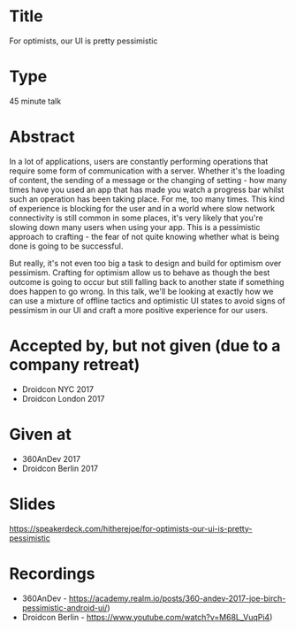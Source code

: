 # Title

For optimists, our UI is pretty pessimistic

# Type

45 minute talk

# Abstract

In a lot of applications, users are constantly performing operations that require some form of communication with a server. Whether it's the loading of content, the sending of a message or the changing of setting - how many times have you used an app that has made you watch a progress bar whilst such an operation has been taking place. For me, too many times. This kind of experience is blocking for the user and in a world where slow network connectivity is still common in some places, it's very likely that you're slowing down many users when using your app. This is a pessimistic approach to crafting - the fear of not quite knowing whether what is being done is going to be successful.

But really, it's not even too big a task to design and build for optimism over pessimism. Crafting for optimism allow us to behave as though the best outcome is going to occur but still falling back to another state if something does happen to go wrong. In this talk, we'll be looking at exactly how we can use a mixture of offline tactics and optimistic UI states to avoid signs of pessimism in our UI and craft a more positive experience for our users.

# Accepted by, but not given (due to a company retreat)

- Droidcon NYC 2017
- Droidcon London 2017

# Given at

- 360AnDev 2017
- Droidcon Berlin 2017

# Slides

https://speakerdeck.com/hitherejoe/for-optimists-our-ui-is-pretty-pessimistic

# Recordings

- 360AnDev - https://academy.realm.io/posts/360-andev-2017-joe-birch-pessimistic-android-ui/)
- Droidcon Berlin - https://www.youtube.com/watch?v=M68L_VuqPi4)
